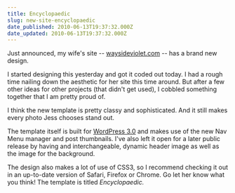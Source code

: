 ```yaml
---
title: Encyclopaedic
slug: new-site-encyclopaedic
date_published: 2010-06-13T19:37:32.000Z
date_updated: 2010-06-13T19:37:32.000Z
---
```


Just announced, my wife's site -- [waysideviolet.com](http://www.waysideviolet.com) -- has a brand new design.

I started designing this yesterday and got it coded out today. I had a rough time nailing down the aesthetic for her site this time around. But after a few other ideas for other projects (that didn't get used), I cobbled something together that I am pretty proud of.

I think the new template is pretty classy and sophisticated. And it still makes every photo Jess chooses stand out.

The template itself is built for [WordPress 3.0](http://www.wordpress.org) and makes use of the new Nav Menu manager and post thumbnails. I've also left it open for a later public release by having and interchangeable, dynamic header image as well as the image for the background.

The design also makes a lot of use of CSS3, so I recommend checking it out in an up-to-date version of Safari, Firefox or Chrome. Go let her know what you think! The template is titled *Encyclopaedic.*
